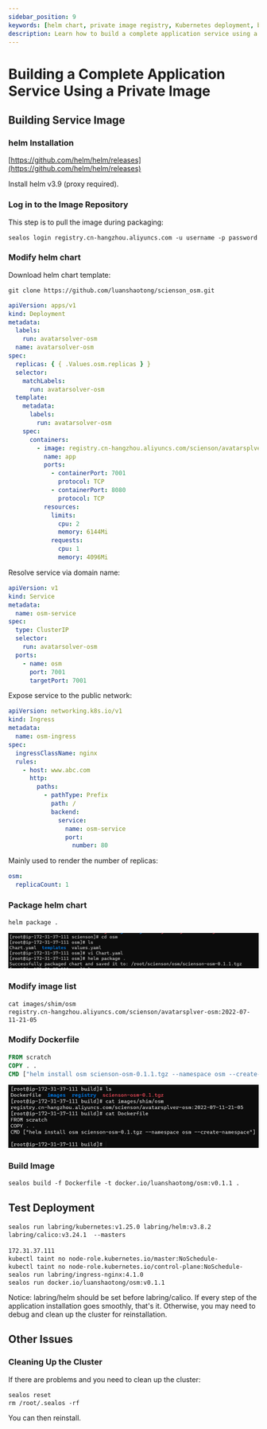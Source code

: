 ```yaml
---
sidebar_position: 9
keywords: [helm chart, private image registry, Kubernetes deployment, build service image, sealos]
description: Learn how to build a complete application service using a private image registry with Helm and Sealos. Step-by-step guide for Kubernetes deployment.
---
```


# Building a Complete Application Service Using a Private Image

## Building Service Image

### helm Installation

[https://github.com/helm/helm/releases](https://github.com/helm/helm/releases)

Install helm v3.9 (proxy required).

### Log in to the Image Repository

This step is to pull the image during packaging:

```shell
sealos login registry.cn-hangzhou.aliyuncs.com -u username -p password
```

### Modify helm chart

Download helm chart template:

```shell
git clone https://github.com/luanshaotong/scienson_osm.git
```

```yaml title="templates/deploy.yaml"
apiVersion: apps/v1
kind: Deployment
metadata:
  labels:
    run: avatarsolver-osm
  name: avatarsolver-osm
spec:
  replicas: { { .Values.osm.replicas } }
  selector:
    matchLabels:
      run: avatarsolver-osm
  template:
    metadata:
      labels:
        run: avatarsolver-osm
    spec:
      containers:
        - image: registry.cn-hangzhou.aliyuncs.com/scienson/avatarsplver-osm:2022-07-11-21-05
          name: app
          ports:
            - containerPort: 7001
              protocol: TCP
            - containerPort: 8080
              protocol: TCP
          resources:
            limits:
              cpu: 2
              memory: 6144Mi
            requests:
              cpu: 1
              memory: 4096Mi
```

Resolve service via domain name:

```yaml title="templates/service.yaml"
apiVersion: v1
kind: Service
metadata:
  name: osm-service
spec:
  type: ClusterIP
  selector:
    run: avatarsolver-osm
  ports:
    - name: osm
      port: 7001
      targetPort: 7001
```

Expose service to the public network:

```yaml title="templates/ingress.yaml"
apiVersion: networking.k8s.io/v1
kind: Ingress
metadata:
  name: osm-ingress
spec:
  ingressClassName: nginx
  rules:
    - host: www.abc.com
      http:
        paths:
          - pathType: Prefix
            path: /
            backend:
              service:
                name: osm-service
                port:
                  number: 80
```

Mainly used to render the number of replicas:

```yaml title="values.yaml"
osm:
  replicaCount: 1
```

### Package helm chart

```shell
helm package .
```

![](images/01.png)

### Modify image list

```shell
cat images/shim/osm
registry.cn-hangzhou.aliyuncs.com/scienson/avatarsplver-osm:2022-07-11-21-05
```

### Modify Dockerfile

```dockerfile
FROM scratch
COPY . .
CMD ["helm install osm scienson-osm-0.1.1.tgz --namespace osm --create-namespace"]
```

![](images/02.png)

### Build Image

```shell
sealos build -f Dockerfile -t docker.io/luanshaotong/osm:v0.1.1 .
```

## Test Deployment

```shell
sealos run labring/kubernetes:v1.25.0 labring/helm:v3.8.2 labring/calico:v3.24.1  --masters 

172.31.37.111
kubectl taint no node-role.kubernetes.io/master:NoSchedule-
kubectl taint no node-role.kubernetes.io/control-plane:NoSchedule-
sealos run labring/ingress-nginx:4.1.0
sealos run docker.io/luanshaotong/osm:v0.1.1
```

Notice: labring/helm should be set before labring/calico.
If every step of the application installation goes smoothly, that's it. Otherwise, you may need to debug and clean up
the cluster for reinstallation.

## Other Issues

### Cleaning Up the Cluster

If there are problems and you need to clean up the cluster:

```shell
sealos reset
rm /root/.sealos -rf
```

You can then reinstall.
